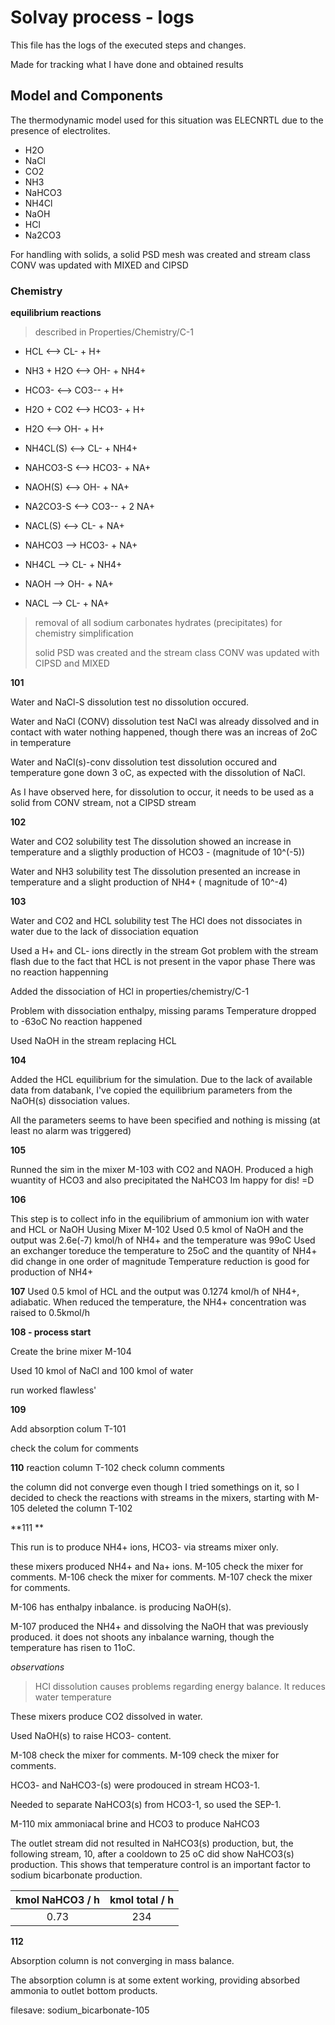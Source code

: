 # Solvay process - logs

This file has the logs of the executed steps and changes. 

Made for tracking what I have done and obtained results



## Model and Components

The thermodynamic model used for this situation was ELECNRTL due to the presence of electrolites.

- H2O
- NaCl
- CO2
- NH3
- NaHCO3
- NH4Cl
- NaOH
- HCl
- Na2CO3

For handling with solids, a solid PSD mesh was created and stream class CONV was updated with MIXED and CIPSD

### Chemistry

**equilibrium reactions**

> described in Properties/Chemistry/C-1

- HCL  <-->  CL-  +  H+

- NH3  +  H2O  <-->  OH-  +  NH4+

- HCO3-  <-->  CO3--  +  H+

- H2O  +  CO2  <-->  HCO3-  +  H+

- H2O  <-->  OH-  +  H+

- NH4CL(S)  <-->  CL-  +  NH4+

- NAHCO3-S  <-->  HCO3-  +  NA+

- NAOH(S)  <-->  OH-  +  NA+

- NA2CO3-S  <-->  CO3--  +  2 NA+

- NACL(S)  <-->  CL-  +  NA+

- NAHCO3  -->  HCO3-  +  NA+

- NH4CL  -->  CL-  +  NH4+

- NAOH  -->  OH-  +  NA+

- NACL  -->  CL-  +  NA+

  

> removal of all sodium carbonates hydrates (precipitates) for chemistry simplification
>
> solid PSD was created and the stream class CONV was updated with CIPSD and MIXED 





**101**

Water and NaCl-S dissolution  test
no dissolution occured. 

Water and NaCl (CONV) dissolution  test
NaCl was already dissolved and in contact with water nothing happened, though there was an increas of 2oC in temperature 

Water and NaCl(s)-conv dissolution test 
dissolution occured and temperature gone down 3 oC, as expected with the dissolution of NaCl.

As I have observed here, for dissolution to occur, it needs to be used as a solid from CONV stream, not a CIPSD stream

**102**

Water and CO2 solubility test
The dissolution showed an increase in temperature and a sligthly production of HCO3 - (magnitude of 10^(-5))



Water and NH3 solubility test
The dissolution presented an increase in temperature and a slight production of NH4+ ( magnitude of 10^-4)

**103**

Water and CO2 and HCL solubility test 
The HCl does not dissociates in water due to the lack of dissociation equation

Used a H+ and CL- ions directly in the stream
Got problem with the stream flash due to the fact that HCL is not present in the vapor phase
There was no reaction happenning 

Added the dissociation of HCl in properties/chemistry/C-1

Problem with dissociation  enthalpy, missing params 
Temperature dropped to -63oC
No reaction happened

Used NaOH in the stream replacing HCL



**104**

Added the HCL equilibrium for the simulation. 
Due to the lack of available data from databank, I've copied  the equilibrium parameters from the NaOH(s) dissociation values. 

All the parameters seems to have been specified and nothing is missing (at least no alarm was triggered)

**105**

Runned the sim in the mixer M-103 with CO2 and NAOH.
Produced a high wuantity of HCO3 and also precipitated the NaHCO3
Im happy for dis!  =D



**106**

This step is to collect info in the equilibrium of ammonium ion with water and HCL or NaOH Uusing Mixer M-102
Used 0.5 kmol of NaOH and the output was 2.6e(-7) kmol/h of NH4+ and the temperature was 99oC
Used an exchanger toreduce the temperature to 25oC and the quantity of NH4+ did change in one order of magnitude
Temperature reduction is good for production of NH4+  



**107**
Used 0.5 kmol of HCL and the output was  0.1274 kmol/h of NH4+, adiabatic.
When reduced the temperature, the NH4+ concentration was raised to 0.5kmol/h  



**108 - process start**

Create the  brine mixer M-104

Used 10 kmol of NaCl and 100 kmol of water

run worked flawless'



**109**

Add absorption colum T-101

check the colum for comments



**110**
reaction column T-102
check column comments  

the column did not converge even though I tried somethings on it, so I decided to check the reactions with streams in the mixers, starting with M-105
deleted the column T-102 



**111 **

This run is to  produce NH4+ ions, HCO3- via streams mixer only.

these mixers produced NH4+ and Na+ ions. 
M-105 check the mixer for comments.
M-106 check the mixer for comments.
M-107 check the mixer for comments.

M-106 has enthalpy inbalance. 
is producing  NaOH(s). 

M-107 produced the NH4+ and dissolving the NaOH that was previously produced.
it does not shoots any inbalance warning, though the temperature has risen to 11oC.



*observations*

> HCl dissolution causes problems regarding energy balance. It reduces water temperature 
>
> 



These mixers produce CO2 dissolved in water. 

Used NaOH(s) to raise HCO3- content.

M-108 check the mixer for comments.
M-109 check the mixer for comments.



HCO3-  and NaHCO3-(s) were prodouced in stream HCO3-1.

Needed to separate NaHCO3(s) from HCO3-1, so used the SEP-1.



M-110 mix ammoniacal brine and HCO3 to produce NaHCO3

The outlet stream did not resulted in NaHCO3(s) production, but, the following stream, 10, after a cooldown to 25 oC did show NaHCO3(s) production. This shows that temperature control is an important factor to sodium bicarbonate production. 



| kmol NaHCO3 / h | kmol total /  h |
| :-------------: | :-------------: |
|      0.73       |       234       |



**112**

Absorption column is not converging in mass balance.

The absorption column is at some extent working, providing absorbed ammonia to outlet bottom products.



filesave: sodium_bicarbonate-105











